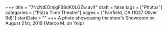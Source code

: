 +++
title = "7NcNtEOmigF68dK0LGZw.avif"
draft = false
tags = ["Photos"]
categories = ["Pizza Time Theatre"]
pages = ["Fairfield, CA (1027 Oliver Rd)"]
startDate = ""
+++
A photo showcasing the store's Showroom on August 21st, 2019 (Marco M. on Yelp)

